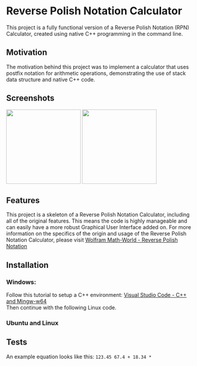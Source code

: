 # Reverse Polish Notation Calculator

This project is a fully functional version of a Reverse Polish Notation (RPN) Calculator, created using native C++ programming in the command line.

## Motivation

The motivation behind this project was to implement a calculator that uses postfix notation for arithmetic operations, demonstrating the use of stack data structure and native C++ code.

## Screenshots

<img src="https://github.com/carsonmagee/ProjectPortfolio/assets/24598567/cf8534a2-7a57-4473-b021-a4fcf04ac8e6" width="200" />
<img src="https://github.com/carsonmagee/ProjectPortfolio/assets/24598567/2d73c47c-2e06-4b85-ab9c-8689cc072784" width="200" />

## Features

This project is a skeleton of a Reverse Polish Notation Calculator, including all of the original features. This means the code is highly manageable and can easily have a more robust Graphical User Interface added on. For more information on the specifics of the origin and usage of the Reverse Polish Notation Calculator, please visit [Wolfram Math-World - Reverse Polish Notation]([https://code.visualstudio.com/docs/cpp/config-mingw](https://mathworld.wolfram.com/ReversePolishNotation.html)) 

## Installation

### Windows:

Follow this tutorial to setup a C++ environment: [Visual Studio Code - C++ and Mingw-w64](https://code.visualstudio.com/docs/cpp/config-mingw)  
Then continue with the following Linux code.

### Ubuntu and Linux

## Tests

An example equation looks like this: `123.45 67.4 + 18.34 *`

